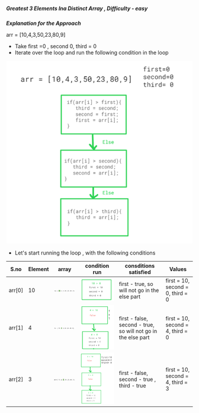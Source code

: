 ##### Greatest 3 Elements Ina Distinct Array , Difficulty - easy

***Explanation for the Approach***

arr = [10,4,3,50,23,80,9]

- Take first =0 , second 0, third = 0
- Iterate over the loop and run the following condition in the loop

![Alt text](image.png)

- Let's start running the loop , with the following conditions

S.no | Element | array | condition run | consditions satisfied | Values
--- | --- | --- | --- |--- |--- 
arr[0] | 10 | ![Alt text](image-1.png) | ![Alt text](image-2.png) | first -  true, so will not go in the else part | first = 10, second = 0, third = 0
arr[1] | 4 | ![Alt text](image-3.png) | ![Alt text](image-4.png) | first - false, second - true, so will not go in the else part | first = 10, second = 4, third = 0
arr[2] | 3 | ![Alt text](image-5.png) | ![Alt text](image-6.png) | first - false, second - true , third - true | first = 10, second = 4, third = 3
